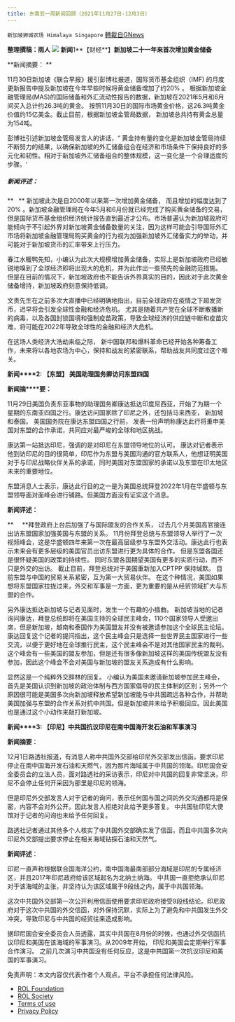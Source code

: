 ```yaml
---
title: 东南亚一周新闻回顾（2021年11月27日-12月3日）
---
```

`新加坡狮城农场 Himalaya Singapore` [轉載自GNews](https://gnews.org/zh-hans/1719842/)

**整理撰稿：雨人**
![](https://assets.gnews.org/wp-content/uploads/2021/03/Six-Critical-Areas-for-Donor-Impact-in-Southeast-Asia.jpg)
**新闻**1**【财经**】**新加坡二十一年来首次增加黄金储备**

**新闻摘要： **

11月30日新加坡《联合早报》援引彭博社报道，国际货币基金组织（IMF) 的月度更新报告中提及新加坡在今年早些时候将黄金储备增加了约20% 。 根据新加坡金融管理局(MAS)的国际储备和外汇流动性报告的数据，新加坡在2021年5月和6月间买入总计约26.3吨的黄金。 按照11月30日的国际市场黄金价格，这26.3吨黄金价值约15亿美金。截止目前，根据新加坡金管局数据， 新加坡总共持有黄金总量为154吨。

彭博社引述新加坡金管局发言人的讲话，“ 黄金持有量的变化是新加坡金管局持续不断努力的结果，以确保新加坡的外汇储备组合在经济和市场条件下保持良好的多元化和韧性。相对于新加坡外汇储备组合的整体规模，这一变化是一个合理适度的步骤。‘

##### 新闻评述：  

**   ** 新加坡此次是自2000年以来第一次增加黄金储备， 而且增加的幅度达到了20% 。新加坡金融管理局在今年5月和6月份就已经完成了购买黄金储备的交易，但是国际货币基金组织经济统计报告直到最近才公布。市场普遍认为新加坡政府可能倾向于不引起外界对新加坡黄金储备数量的关注，因为这样可能会引导国际外汇市场将新加坡金融管理局购买黄金的行为视为加强新加坡外汇储备实力的举动，并可能对于新加坡货币的汇率带来上行压力。

春江水暖鸭先知，小编认为此次大规模增加黄金储备，实际上是新加坡政府已经敏锐地嗅到了全球经济即将出现大的危机，并为此作出一些预先的金融防范措施。 但是在目前的情况下，新加坡政府也不能告诉外界真实的目的，因此对于此次黄金储备增持，新加坡政府刻意保持低调。

文贵先生在之前多次大直播中已经明确地指出，目前全球政府在疫情之下超发货币，迟早将会引发全球性金融和经济危机。 尤其是随着共产党在全球不断散播新的病毒，以及各国封锁国境和强制疫苗政策，导致全球经济的供应链中断和疫苗灾难，将可能在2022年导致全球性的金融和经济大危机。

在这场人类经济大浩劫来临之际， 新中国联邦和爆料革命已经开始各种筹备工作，未来将以各地农场为中心，保持和战友的紧密联系，帮助战友共同度过这个难关。

**新闻****2: 【东盟】 美国助理国务卿访问东盟四国**

**新闻摘****要：**

11月29日美国负责东亚事物的助理国务卿康达抵达印度尼西亚，开始了为期一个星期的东南亚四国之行。康达访问国家除了印尼之外，还包括马来西亚， 新加坡和泰国。 美国国务院在康达东盟四国之行前， 发表一份声明称康达此行将重申美国对东盟的合作承诺，共同应对最严峻的全球和地区挑战。

康达第一站抵达印尼，强调的是对印尼在东盟领导地位的认可。 康达对记者表示他到访印尼的目的很简单，印尼作为东盟与美国沟通的官方联系人，他想证明美国对于与印尼战略伙伴关系的承诺，同时美国对东盟国家的承诺以及东盟在印太地区未来的重要地位。

东盟消息人士表示，康达此行目的之一是为美国总统拜登2022年1月在华盛顿与东盟领导面对面峰会进行铺路。但美国方面没有证实这个消息。

**新闻评述：**

**     **拜登政府上台后加强了与国际盟友的合作关系， 过去几个月美国高官接连出访东盟国家加强美国与东盟的关系。 11月份拜登总统与东盟领导人举行了一次视频峰会，这是华盛顿四年来第一次在最高层级参与东盟外交活动。康达此行也表示未来会有更多层级的美国官员出访东盟进行更为具体的合作。 但是东盟各国还是很怀疑美国的政策的持续性。 同时东盟各国期望美国有更多的实质行动，而不只是外交的出访。 截止目前，拜登总统对于美国重新加入CPTPP 保持缄默。 目前东盟与中国的贸易关系紧密，互为第一大贸易伙伴。 在这个种情况，美国如果想将东盟国家拉拢过来，外交和军事是一方面，更为重要的是从经贸领域扩大与东盟的合作。

另外康达抵达新加坡与记者见面时，发生一个有趣的小插曲。 新加坡当地的记者询问康达，拜登总统即将在美国主持的全球民主峰会，110个国家领导人受邀出席，但是新加坡，越南和泰国作为美国盟友并没有被邀请参加这个全球民主论坛。康达回复这个记者的提问指出，这个民主峰会只是选择一些世界民主国家进行一些交流，以便于更好地在全球推行民主，这个民主峰会不是对其他国家民主的裁判。这个峰会有一些美国的盟友参加，但是还有很多像新加坡这样的美国传统盟友没有参加，因此这个峰会不会对美国与新加坡的盟友关系造成有什么影响。

显然这是一个纯粹外交辞林的回复。 小编认为美国未邀请新加坡参加民主峰会，首先是美国认识到新加坡的政治体制与西方国家倡导的民主体制的区别；另外一个原因很可能是美国多次向新加坡释放希望新加坡能与中共国疏远各种合作，并帮助美国加强与东盟的合作关系对抗中共国。但是新加坡并未给予积极回应。因此美国也是通过这个小动作来敲打新加坡。

**新闻****3: 【印尼】中共国抗议印尼在南中国海开发石油和军事演习**

**新闻摘要**：

12月1日路透社报道，有消息人称中共国外交部给印尼外交部发出信函，要求印尼停止在南中国海开发石油和天燃气，因为那片海域属于中共国的领海。印尼国会安全委员会的立法人员，面对路透社的采访表示，印尼对中共国的回复非常坚决，印尼不会停止任何开采因为那里是印尼的领海。

但是印尼外交部发言人对于记者的询问，表示任何国与国之间的外交沟通都将是保密，内容不会对外公开。因此发言人拒绝对此给予更多答复。 中共国驻印尼大使馆对于记者的问询也未给予任何回复。

路透社记者通过其他多个人核实了中共国外交部确实发了信函，而且中共国多次向印尼外交部提出要求停止在相关海域钻探石油和天然气。

**新闻评述**：

印尼一直声称根据联合国海洋公约，南中国海最南部部分海域是印尼的专属经济区，并且2017年印尼政府给该区域起名为北纳土纳海。 中共国一直拒绝承认印尼对于该海域的主张，并坚持认为该区域属于9段线之内，属于中共国领海。

这次中共国外交部第一次公开利用信函使用要求印尼政府接受9段线结论。印尼政府对于这次中共国的外交信函，对外保持沉默，实际上为了避免和中共国发生外交冲突，导致印尼与中共国的经贸往来造成影响。

据印尼国会安全委员会人员透露，其实中共国在8月份的时候，也通过外交信函抗议印尼和美国在该海域的军事演习。从2009年开始， 印尼和美国会定期举行军事合作演习。 之前几次演习中共国没有任何反应，这是中共国第一次抗议印尼和美国的军事演习。

 

免责声明：本文内容仅代表作者个人观点，平台不承担任何法律风险。

- [ROL Foundation](https://rolfoundation.org/)
- [ROL Society](https://rolsociety.org/)
- [Terms of use](https://gnews.org/terms-of-use-3/)
- [Privacy Policy](https://gnews.org/privacy-policy/)
